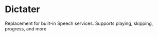 # Dictater
Replacement for built-in Speech services.  Supports playing, skipping, progress, and more
